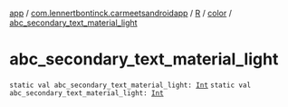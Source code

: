 [app](../../../index.md) / [com.lennertbontinck.carmeetsandroidapp](../../index.md) / [R](../index.md) / [color](index.md) / [abc_secondary_text_material_light](./abc_secondary_text_material_light.md)

# abc_secondary_text_material_light

`static val abc_secondary_text_material_light: `[`Int`](https://kotlinlang.org/api/latest/jvm/stdlib/kotlin/-int/index.html)
`static val abc_secondary_text_material_light: `[`Int`](https://kotlinlang.org/api/latest/jvm/stdlib/kotlin/-int/index.html)